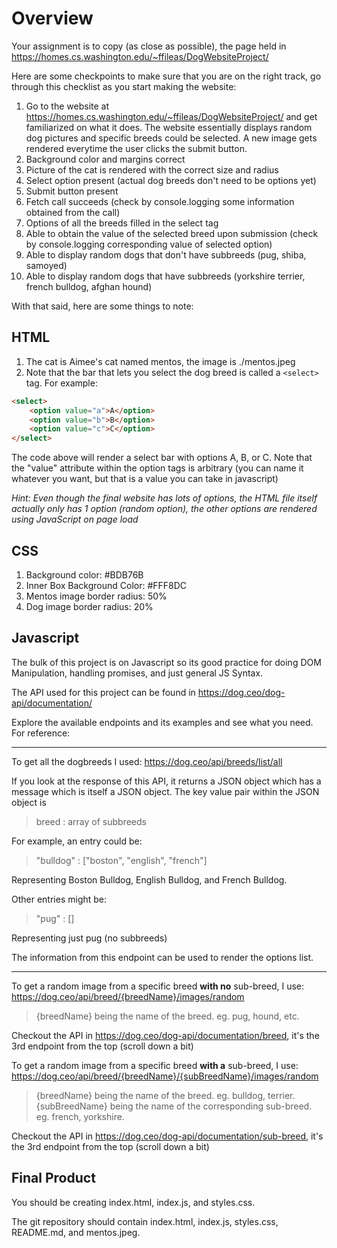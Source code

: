 # Overview
Your assignment is to copy (as close as possible), the page held in https://homes.cs.washington.edu/~ffileas/DogWebsiteProject/

Here are some checkpoints to make sure that you are on the right track, go through this checklist as you start making the website:

1. Go to the website at https://homes.cs.washington.edu/~ffileas/DogWebsiteProject/ and get familiarized on what it does. The website essentially displays random dog pictures and specific breeds could be selected. A new image gets rendered everytime the user clicks the submit button.
2. Background color and margins correct
3. Picture of the cat is rendered with the correct size and radius
4. Select option present (actual dog breeds don't need to be options yet)
5. Submit button present
6. Fetch call succeeds (check by console.logging some information obtained from the call)
7. Options of all the breeds filled in the select tag
8. Able to obtain the value of the selected breed upon submission (check by console.logging corresponding value of selected option)
9. Able to display random dogs that don't have subbreeds (pug, shiba, samoyed)
10. Able to display random dogs that have subbreeds (yorkshire terrier, french bulldog, afghan hound)

With that said, here are some things to note: 
## HTML
1. The cat is Aimee's cat named mentos, the image is ./mentos.jpeg
2. Note that the bar that lets you select the dog breed is called a ```<select>``` tag. For example:

```html
<select>
	<option value="a">A</option>
	<option value="b">B</option>
	<option value="c">C</option>
</select>
```

The code above will render a select bar with options A, B, or C. Note that the "value" attribute within the option tags is arbitrary (you can name it whatever you want, but that is a value you can take in javascript)

*Hint: Even though the final website has lots of options, the HTML file itself actually only has 1 option (random option), the other options are rendered using JavaScript on page load*

## CSS
1. Background color: #BDB76B
2. Inner Box Background Color: #FFF8DC
3. Mentos image border radius: 50%
4. Dog image border radius: 20%

## Javascript
The bulk of this project is on Javascript so its good practice for doing DOM Manipulation, handling promises, and just general JS Syntax.

The API used for this project can be found in https://dog.ceo/dog-api/documentation/

Explore the available endpoints and its examples and see what you need. For reference:

---
To get all the dogbreeds I used:
https://dog.ceo/api/breeds/list/all

If you look at the response of this API, it returns a JSON object which has a message which is itself a JSON object.
The key value pair within the JSON object is

> breed : array of subbreeds

For example, an entry could be:
> "bulldog" : ["boston", "english", "french"]

Representing Boston Bulldog, English Bulldog, and French Bulldog.

Other entries might be:
> "pug" : []

Representing just pug (no subbreeds)

The information from this endpoint can be used to render the options list.

---
To get a random image from a specific breed **with no** sub-breed, I use:
https://dog.ceo/api/breed/{breedName}/images/random
> {breedName} being the name of the breed. eg. pug, hound, etc. 

Checkout the API in https://dog.ceo/dog-api/documentation/breed, it's the 3rd endpoint from the top (scroll down a bit)

To get a random image from a specific breed **with a** sub-breed, I use:
https://dog.ceo/api/breed/{breedName}/{subBreedName}/images/random 
> {breedName} being the name of the breed. eg. bulldog, terrier. {subBreedName} being the name of the corresponding sub-breed. eg. french, yorkshire.

Checkout the API in https://dog.ceo/dog-api/documentation/sub-breed, it's the 3rd endpoint from the top (scroll down a bit)

## Final Product
You should be creating index.html, index.js, and styles.css.

The git repository should contain index.html, index.js, styles.css, README.md, and mentos.jpeg.